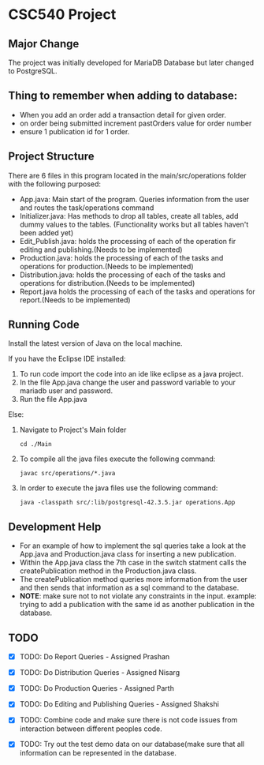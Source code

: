# CSC540 Project 

## Major Change

The project was initially developed for MariaDB Database but later changed to PostgreSQL.

## Thing to remember when adding to database: 
* When you add an order add a transaction detail for given order.
* on order being submitted increment pastOrders value for order number
* ensure 1 publication id for 1 order.


## Project Structure 

There are 6 files in this program located in the main/src/operations folder with the following purposed:
* App.java: Main start of the program. Queries information from the user and routes the task/operations command 
* Initializer.java: Has methods to drop all tables, create all tables, add dummy values to the tables. (Functionality works but all tables haven't been added yet)
* Edit_Publish.java: holds the processing of each of the operation fir editing and publishing.(Needs to be implemented)
* Production.java: holds the processing of each of the tasks and operations for production.(Needs to be implemented)
* Distribution.java: holds the processing of each of the tasks and operations for distribution.(Needs to be implemented)
* Report.java holds the processing of each of the tasks and operations for report.(Needs to be implemented)

## Running Code

Install the latest version of Java on the local machine. 

If you have the Eclipse IDE installed: 

1. To run code import the code into an ide like eclipse as a java project.
2. In the file App.java change the user and password variable to your mariadb user and password.
3. Run the file App.java

Else:

1. Navigate to Project's Main folder
    ```
    cd ./Main 
    ```
2. To compile all the java files execute the following command:
    ```
    javac src/operations/*.java
    ```
3. In order to execute the java files use the following command:
    ```
    java -classpath src/:lib/postgresql-42.3.5.jar operations.App
    ```

## Development Help

* For an example of how to implement the sql queries take a look at the App.java and Production.java class for inserting a new publication.
* Within the App.java class the 7th case in the switch statment calls the createPublication method in the Production.java class. 
* The createPublication method queries more information from the user and then sends that information as a sql command to the database.
* **NOTE**: make sure not to not violate any constraints in the input. example: trying to add a publication with the same id as another publication in the database. 

## TODO

- [x] TODO: Do Report Queries - Assigned Prashan
- [x] TODO: Do Distribution Queries - Assigned Nisarg
- [x] TODO: Do Production Queries - Assigned Parth
- [x] TODO: Do Editing and Publishing Queries - Assigned Shakshi
- [x] TODO: Combine code and make sure there is not code issues from interaction between different peoples code. 
- [x] TODO: Try out the test demo data on our database(make sure that all information can be represented in the database. 

